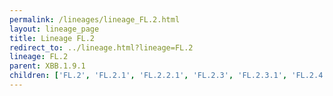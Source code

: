 ```yaml
---
permalink: /lineages/lineage_FL.2.html
layout: lineage_page
title: Lineage FL.2
redirect_to: ../lineage.html?lineage=FL.2
lineage: FL.2
parent: XBB.1.9.1
children: ['FL.2', 'FL.2.1', 'FL.2.2.1', 'FL.2.3', 'FL.2.3.1', 'FL.2.4', 'FL.2.5']
---
```

